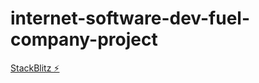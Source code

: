 # internet-software-dev-fuel-company-project

[StackBlitz ⚡️](https://stackblitz.com/edit/internet-software-dev-fuel-company-project)